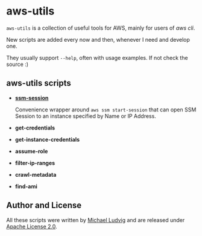 # aws-utils

`aws-utils` is a collection of useful tools for AWS, mainly for users
of *aws cli*.

New scripts are added every now and then, whenever I need
and develop one.

They usually support `--help`, often with usage examples. If not check
the source :)

## aws-utils scripts

* **[ssm-session](ssm-session)**

    Convenience wrapper around `aws ssm start-session` that can open
    SSM Session to an instance specified by Name or IP Address.

* **get-credentials**

* **get-instance-credentials**

* **assume-role**

* **filter-ip-ranges**

* **crawl-metadata**

* **find-ami**

## Author and License

All these scripts were written by [Michael Ludvig](https://aws.nz/)
and are released under [Apache License 2.0](http://www.apache.org/licenses/LICENSE-2.0).
